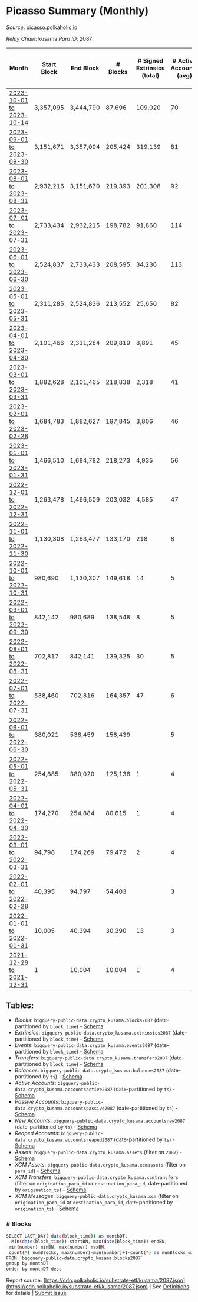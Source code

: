 # Picasso Summary (Monthly)

_Source_: [picasso.polkaholic.io](https://picasso.polkaholic.io)

*Relay Chain*: kusama
*Para ID*: 2087



| Month | Start Block | End Block | # Blocks | # Signed Extrinsics (total) | # Active Accounts (avg) | # Addresses with Balances (max) | Issues |
| ----- | ----------- | --------- | -------- | --------------------------- | ----------------------- | ------------------------------- | ------ |
| [2023-10-01 to 2023-10-14](/kusama/2087-picasso/2023-10-31.md) | 3,357,095 | 3,444,790 | 87,696 | 109,020 | 70 | 3,894 | -   |   
| [2023-09-01 to 2023-09-30](/kusama/2087-picasso/2023-09-30.md) | 3,151,671 | 3,357,094 | 205,424 | 319,139 | 81 | 3,866 | -   |   
| [2023-08-01 to 2023-08-31](/kusama/2087-picasso/2023-08-31.md) | 2,932,216 | 3,151,670 | 219,393 | 201,308 | 92 | 3,787 | - 62 (0.03%) |   
| [2023-07-01 to 2023-07-31](/kusama/2087-picasso/2023-07-31.md) | 2,733,434 | 2,932,215 | 198,782 | 91,860 | 114 | 3,644 | -   |   
| [2023-06-01 to 2023-06-30](/kusama/2087-picasso/2023-06-30.md) | 2,524,837 | 2,733,433 | 208,595 | 34,236 | 113 | 3,509 | - 2 (0.00%) |   
| [2023-05-01 to 2023-05-31](/kusama/2087-picasso/2023-05-31.md) | 2,311,285 | 2,524,836 | 213,552 | 25,650 | 82 | 3,294 | -   |   
| [2023-04-01 to 2023-04-30](/kusama/2087-picasso/2023-04-30.md) | 2,101,466 | 2,311,284 | 209,819 | 8,891 | 45 | 2,961 | -   |   
| [2023-03-01 to 2023-03-31](/kusama/2087-picasso/2023-03-31.md) | 1,882,628 | 2,101,465 | 218,838 | 2,318 | 41 | 2,828 | -   |   
| [2023-02-01 to 2023-02-28](/kusama/2087-picasso/2023-02-28.md) | 1,684,783 | 1,882,627 | 197,845 | 3,806 | 46 | 2,650 | -   |   
| [2023-01-01 to 2023-01-31](/kusama/2087-picasso/2023-01-31.md) | 1,466,510 | 1,684,782 | 218,273 | 4,935 | 56 | 2,417 | -   |   
| [2022-12-01 to 2022-12-31](/kusama/2087-picasso/2022-12-31.md) | 1,263,478 | 1,466,509 | 203,032 | 4,585 | 47 | 1,938 | -   |   
| [2022-11-01 to 2022-11-30](/kusama/2087-picasso/2022-11-30.md) | 1,130,308 | 1,263,477 | 133,170 | 218 | 8 | 1,063 | -   |   
| [2022-10-01 to 2022-10-31](/kusama/2087-picasso/2022-10-31.md) | 980,690 | 1,130,307 | 149,618 | 14 | 5 | 16 | -   |   
| [2022-09-01 to 2022-09-30](/kusama/2087-picasso/2022-09-30.md) | 842,142 | 980,689 | 138,548 | 8 | 5 | 15 | -   |   
| [2022-08-01 to 2022-08-31](/kusama/2087-picasso/2022-08-31.md) | 702,817 | 842,141 | 139,325 | 30 | 5 | 15 | -   |   
| [2022-07-01 to 2022-07-31](/kusama/2087-picasso/2022-07-31.md) | 538,460 | 702,816 | 164,357 | 47 | 6 | 14 | -   |   
| [2022-06-01 to 2022-06-30](/kusama/2087-picasso/2022-06-30.md) | 380,021 | 538,459 | 158,439 |  | 5 | 4 | -   |   
| [2022-05-01 to 2022-05-31](/kusama/2087-picasso/2022-05-31.md) | 254,885 | 380,020 | 125,136 | 1 | 4 | 4 | -   |   
| [2022-04-01 to 2022-04-30](/kusama/2087-picasso/2022-04-30.md) | 174,270 | 254,884 | 80,615 | 1 | 4 | 4 | -   |   
| [2022-03-01 to 2022-03-31](/kusama/2087-picasso/2022-03-31.md) | 94,798 | 174,269 | 79,472 | 2 | 4 | 4 | -   |   
| [2022-02-01 to 2022-02-28](/kusama/2087-picasso/2022-02-28.md) | 40,395 | 94,797 | 54,403 |  | 3 | 4 | -   |   
| [2022-01-01 to 2022-01-31](/kusama/2087-picasso/2022-01-31.md) | 10,005 | 40,394 | 30,390 | 13 | 3 | 4 | -   |   
| [2021-12-28 to 2021-12-31](/kusama/2087-picasso/2021-12-31.md) | 1 | 10,004 | 10,004 | 1 | 4 | 2 | -   |   

## Tables:

* _Blocks_: `bigquery-public-data.crypto_kusama.blocks2087` (date-partitioned by `block_time`) - [Schema](/schema/balances.json)
* _Extrinsics_: `bigquery-public-data.crypto_kusama.extrinsics2087` (date-partitioned by `block_time`) - [Schema](/schema/extrinsics.json)
* _Events_: `bigquery-public-data.crypto_kusama.events2087` (date-partitioned by `block_time`) - [Schema](/schema/events.json)
* _Transfers_: `bigquery-public-data.crypto_kusama.transfers2087` (date-partitioned by `block_time`) - [Schema](/schema/transfers.json)
* _Balances_: `bigquery-public-data.crypto_kusama.balances2087` (date-partitioned by `ts`) - [Schema](/schema/balances.json)
* _Active Accounts_: `bigquery-public-data.crypto_kusama.accountsactive2087` (date-partitioned by `ts`) - [Schema](/schema/accountsactive.json)
* _Passive Accounts_: `bigquery-public-data.crypto_kusama.accountspassive2087` (date-partitioned by `ts`) - [Schema](/schema/accountspassive.json)
* _New Accounts_: `bigquery-public-data.crypto_kusama.accountsnew2087` (date-partitioned by `ts`) - [Schema](/schema/accountsnew.json)
* _Reaped Accounts_: `bigquery-public-data.crypto_kusama.accountsreaped2087` (date-partitioned by `ts`) - [Schema](/schema/accountsreaped.json)
* _Assets_: `bigquery-public-data.crypto_kusama.assets` (filter on `2087`) - [Schema](/schema/assets.json)
* _XCM Assets_: `bigquery-public-data.crypto_kusama.xcmassets` (filter on `para_id`) - [Schema](/schema/xcmassets.json)
* _XCM Transfers_: `bigquery-public-data.crypto_kusama.xcmtransfers` (filter on `origination_para_id` or `destination_para_id`, date-partitioned by `origination_ts`) - [Schema](/schema/xcmtransfers.json)
* _XCM Messages_: `bigquery-public-data.crypto_kusama.xcm` (filter on `origination_para_id` or `destination_para_id`, date-partitioned by `origination_ts`) - [Schema](/schema/xcm.json)

### # Blocks
```bash
SELECT LAST_DAY( date(block_time)) as monthDT,
  Min(date(block_time)) startBN, max(date(block_time)) endBN, 
 min(number) minBN, max(number) maxBN, 
 count(*) numBlocks, max(number)-min(number)+1-count(*) as numBlocks_missing 
FROM `bigquery-public-data.crypto_kusama.blocks2087` 
group by monthDT 
order by monthDT desc
```


Report source: [https://cdn.polkaholic.io/substrate-etl/kusama/2087.json](https://cdn.polkaholic.io/substrate-etl/kusama/2087.json) | See [Definitions](/DEFINITIONS.md) for details | [Submit Issue](https://github.com/colorfulnotion/substrate-etl/issues)
